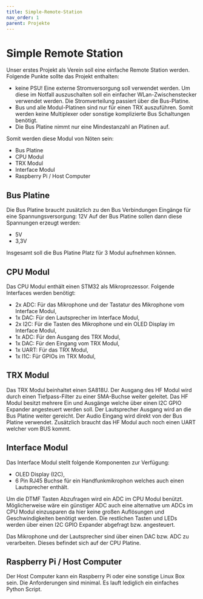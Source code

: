 ```yaml
---
title: Simple-Remote-Station
nav_order: 1
parent: Projekte
---
```


# Simple Remote Station

Unser erstes Projekt als Verein soll eine einfache Remote Station werden. Folgende Punkte sollte das Projekt enthalten:

- keine PSU! Eine externe Stromversorgung soll verwendet werden. Um diese im Notfall auszuschalten soll ein einfacher WLan-Zwischenstecker verwendet werden. Die Stromverteilung passiert über die Bus-Platine.
- Bus und alle Modul-Platinen sind nur für einen TRX auszuführen. Somit werden keine Multiplexer oder sonstige komplizierte Bus Schaltungen benötigt.
- Die Bus Platine nimmt nur eine Mindestanzahl an Platinen auf.

Somit werden diese Modul von Nöten sein:

- Bus Platine
- CPU Modul
- TRX Modul
- Interface Modul
- Raspberry Pi / Host Computer

## Bus Platine

Die Bus Platine braucht zusätzlich zu den Bus Verbindungen Eingänge für eine Spannungsversorgung: 12V
Auf der Bus Platine sollen dann diese Spannungen erzeugt werden:

- 5V
- 3,3V

Insgesamt soll die Bus Platine Platz für 3 Modul aufnehmen können.

## CPU Modul

Das CPU Modul enthält einen STM32 als Mikroprozessor. Folgende Interfaces werden benötigt:
- 2x ADC: Für das Mikrophone und der Tastatur des Mikrophone vom Interface Modul,
- 1x DAC: Für den Lautsprecher im Interface Modul,
- 2x I2C: Für die Tasten des Mikrophone und ein OLED Display im Interface Modul,
- 1x ADC: Für den Ausgang des TRX Modul,
- 1x DAC: Für den Eingang vom TRX Modul,
- 1x UART: Für das TRX Modul,
- 1x I1C: Für GPIOs im TRX Modul,

## TRX Modul

Das TRX Modul beinhaltet einen SA818U. Der Ausgang des HF Modul wird durch einen Tiefpass-Filter zu einer SMA-Buchse weiter geleitet.
Das HF Modul besitzt mehrere Ein und Ausgänge welche über einen I2C GPIO Expander angesteuert werden soll.
Der Lautsprecher Ausgang wird an die Bus Platine weiter gereicht. Der Audio Eingang wird direkt von der Bus Platine verwendet.
Zusätzlich braucht das HF Modul auch noch einen UART welcher vom BUS kommt.

## Interface Modul

Das Interface Modul stellt folgende Komponenten zur Verfügung:
- OLED Display (I2C),
- 6 Pin RJ45 Buchse für ein Handfunkmikrophon welches auch einen Lautsprecher enthält.

Um die DTMF Tasten Abzufragen wird ein ADC im CPU Modul benützt. Möglicherweise wäre ein günstiger ADC auch eine alternative um ADCs im CPU Modul einzusparen da hier keine großen Auflösungen und Geschwindigkeiten benötigt werden.
Die restlichen Tasten und LEDs werden über einen I2C GPIO Expander abgefragt bzw. angesteuert.

Das Mikrophone und der Lautsprecher sind über einen DAC bzw. ADC zu verarbeiten. Dieses befindet sich auf der CPU Platine.

## Raspberry Pi / Host Computer

Der Host Computer kann ein Raspberry Pi oder eine sonstige Linux Box sein. Die Anforderungen sind minimal. Es lauft lediglich ein einfaches Python Script.
